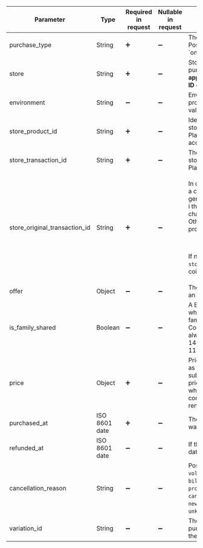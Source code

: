 <!--- Purchase.md --->

| Parameter                     | Type          | Required in request | Nullable in request | Description                                                  |
| ----------------------------- | ------------- | ------------------- | ------------------- | ------------------------------------------------------------ |
| purchase_type                 | String        | :heavy_plus_sign:   | :heavy_minus_sign:  | The type of product purchased. Possible values is: `one_time_purchase. |
| store                         | String        | :heavy_plus_sign:   | :heavy_minus_sign:  | Store where the product was purchased. Possible values are **app_store**, **play_store**, **stripe**, **Store ID** of your [custom store](initial-custom) |
| environment                   | String        | :heavy_minus_sign:  | :heavy_minus_sign:  | Environment of the transaction that provided the access level. Possible values: `Sandbox`, `Production` |
| store_product_id              | String        | :heavy_plus_sign:   | :heavy_minus_sign:  | Identifier of the product in the app store (App Store/Google Play/Stripe, etc.) that unlocked this access level |
| store_transaction_id          | String        | :heavy_plus_sign:   | :heavy_minus_sign:  | The ID of the transaction in the app store (App Store/Google Play/Stripe, etc.) |
| store_original_transaction_id | String        | :heavy_plus_sign:   | :heavy_minus_sign:  | <p>In case of prolonged subscriptions, a chain of subscriptions is generated. The original transaction i the very first transaction in this chain and the chain is linked by it. Other transactions in the chain are prolongations.</p><br /><p>If no prolongation, `store_original_transaction_id` will coincide with `store_transaction_id`</p> |
| offer                         | Object        | :heavy_minus_sign:  | :heavy_minus_sign:  | The offer used in the purchase as an [Offer](server-side-api-objects#offer) object. |
| is_family_shared              | Boolean       | :heavy_minus_sign:  | :heavy_minus_sign:  | A Boolean value that indicates whether the product is available for family sharing in App Store Connect. For iOS only. Will be always `false` for iOS version below 14.0 and macOS version below 11.0 |
| price                         | Object        | :heavy_plus_sign:   | :heavy_minus_sign:  | Price of the subscription/purchase as a [Price](server-side-api-objects#price) object. The first subscription purchase with a zero price is considered a free trial, while a renewal with a zero price is considered a free subscription renewal. |
| purchased_at                  | ISO 8601 date | :heavy_plus_sign:   | :heavy_minus_sign:  | The datetime when the access level was purchased the latest time |
| refunded_at                   | ISO 8601 date | :heavy_minus_sign:  | :heavy_minus_sign:  | If the purchase was refunded, the datetime of the refund.    |
| cancellation_reason           | String        | :heavy_minus_sign:  | :heavy_minus_sign:  | Possible values: `voluntarily_cancelled`, `billing_error`, `price_increase`, `product_was_not_available`, `refund`, `cancelled_by_developer`, `new_subscription_replace`,`upgraded`, `unknown`, `adapty_revoked`. |
| variation_id                  | String        | :heavy_minus_sign:  | :heavy_minus_sign:  | The variation ID used to attribute purchases to the paywall via which they were made |

